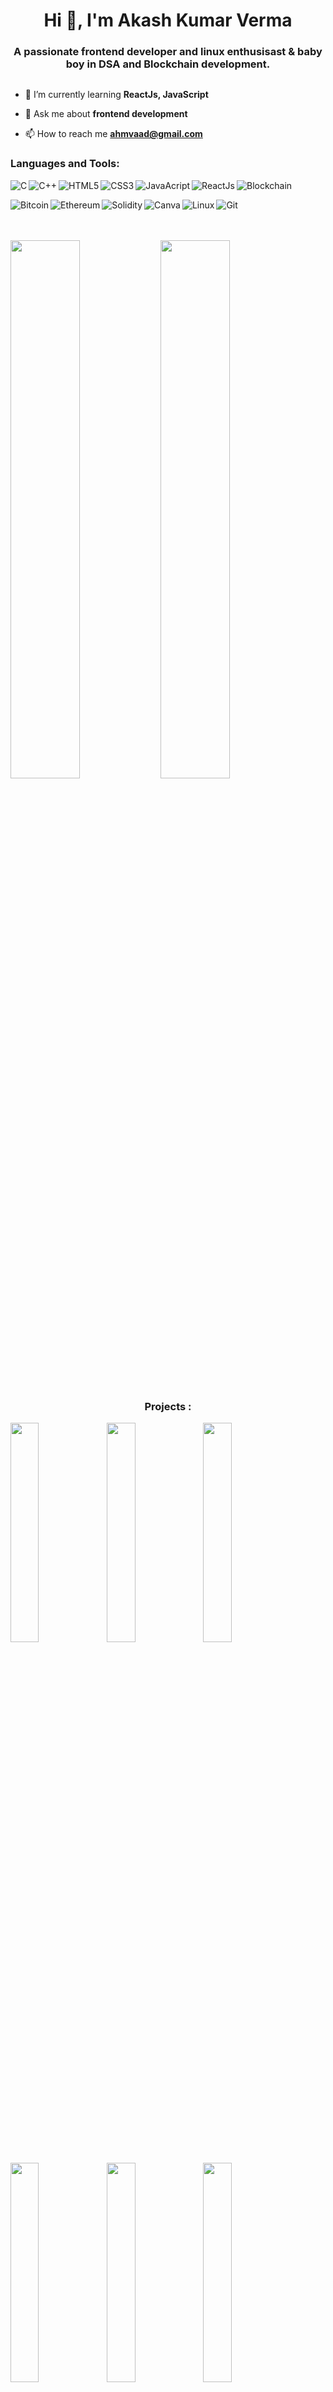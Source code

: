 <h1 align="center">Hi 👋, I'm Akash Kumar Verma</h1>
<h3 align="center">A passionate frontend developer and linux enthusisast & baby boy in DSA and Blockchain development.</h3>

<p align="left"> <a href="https://twitter.com/" target="blank"><img src="https://img.shields.io/twitter/follow/?logo=twitter&style=for-the-badge" alt="" /></a> </p>

- 🌱 I’m currently learning **ReactJs, JavaScript**

- 💬 Ask me about **frontend development**

- 📫 How to reach me **ahmvaad@gmail.com**

<h3 >Languages and Tools:</h3>
<img align="left"  alt="C"  src="https://img.shields.io/badge/c-%2300599C.svg?style=for-the-badge&logo=c&logoColor=white" />
<img align="left"  alt="C++"  src="https://img.shields.io/badge/c++-%2300599C.svg?style=for-the-badge&logo=c%2B%2B&logoColor=white" />
<img align="left"  alt="HTML5"  src="https://img.shields.io/badge/html5-%23E34F26.svg?style=for-the-badge&logo=html5&logoColor=white" />
<img align="left"  alt="CSS3"  src="https://img.shields.io/badge/css3-%231572B6.svg?style=for-the-badge&logo=css3&logoColor=white" />
<img align="left"  alt="JavaAcript"  src="https://img.shields.io/badge/javascript-%23323330.svg?style=for-the-badge&logo=javascript&logoColor=%23F7DF1E" />
<img  align="left"  alt="ReactJs"  src="https://img.shields.io/badge/react-%2320232a.svg?style=for-the-badge&logo=react&logoColor=%2361DAFB" />
<img  alt="Blockchain"  src="https://img.shields.io/badge/blockchain-2F3134?style=for-the-badge&logo=blockchain&logoColor=white" />
<p></p>
<img  align="left" alt="Bitcoin"  src="https://img.shields.io/badge/Bitcoin-000?style=for-the-badge&logo=bitcoin&logoColor=white" />
<img align="left"  alt="Ethereum"  src="https://img.shields.io/badge/Ethereum-3C3C3D?style=for-the-badge&logo=Ethereum&logoColor=white" />
<img align="left"  alt="Solidity"  src="https://img.shields.io/badge/Solidity-%23363636.svg?style=for-the-badge&logo=solidity&logoColor=white" />
<img align="left"  alt="Canva"  src="https://img.shields.io/badge/Canva-%2300C4CC.svg?style=for-the-badge&logo=Canva&logoColor=white" />
<img align="left"  alt="Linux"  src="https://img.shields.io/badge/Linux%20Mint-87CF3E?style=for-the-badge&logo=Linux%20Mint&logoColor=white" />
<img  alt="Git"  src="https://img.shields.io/badge/git-%23F05033.svg?style=for-the-badge&logo=git&logoColor=white" />

</br></br>
<img align="left" width="47%"  src="https://github-readme-stats.vercel.app/api?username=AkashKumar-0&theme=rose_pine&show_icons=true" />
<img width="47%"  src="https://github-readme-stats.vercel.app/api/top-langs/?username=AkashKumar-0&theme=rose_pine&layout=compact" />

<h3 align="center">Projects : </h3>

<a  href="https://akashkumar-0.github.io/Bankist-Web-Page.github.io/">
  <img width="30%"  align="left" src="https://github-readme-stats.vercel.app/api/pin/?username=AkashKumar-0&theme=rose_pine&repo=Bankist-Web-Page.github.io" />
</a>
 <a   href="https://github.com/AkashKumar-0/Monster-Rolodex">
  <img width="30%" align="left"   src="https://github-readme-stats.vercel.app/api/pin/?username=AkashKumar-0&theme=rose_pine&repo=Monster-Rolodex" />
  </a>
<a   href="https://akashkumar-0.github.io/Mapty--app.github.io/">
  <img width="30%"   src="https://github-readme-stats.vercel.app/api/pin/?username=AkashKumar-0&theme=rose_pine&repo=Mapty--app.github.io">
</a>
<p></p>
<a  href="https://akashkumar-0.github.io/bankist-webPage.github.io/">
  <img width="30%"  align="left" src="https://github-readme-stats.vercel.app/api/pin/?username=AkashKumar-0&theme=rose_pine&repo=bankist-webPage.github.io" />
</a>
<a   href="https://akashkumar-0.github.io/Pig-Game/">
  <img width="30%"  align="left" src="https://github-readme-stats.vercel.app/api/pin/?username=AkashKumar-0&theme=rose_pine&repo=Pig-Game" />
</a>
  <a   href="https://akashkumar-0.github.io/ranPassword.github.io/">
  <img width="30%"  src="https://github-readme-stats.vercel.app/api/pin/?username=AkashKumar-0&theme=rose_pine&repo=ranPassword.github.io" />
  </a>
<p></p>
  
  <a  href="https://akashkumar-0.github.io/Figma-Project/">
  <img width="30%" align="left" src="https://github-readme-stats.vercel.app/api/pin/?username=AkashKumar-0&theme=rose_pine&repo=Figma-Project" />
</a>
<a   href="https://github.com/AkashKumar-0/fbClone.github.io">
  <img width="30%"  src="https://github-readme-stats.vercel.app/api/pin/?username=AkashKumar-0&theme=rose_pine&repo=fbClone.github.io" />
</a>
  
  <p></p>
 

<h3  align="center">Connect with me:</h3>
<div align="center"   >
<a href="https://linkedin.com/in/akash kumar verma" target="blank">
  <img align="center" src="https://img.shields.io/badge/linkedin-%230077B5.svg?style=for-the-badge&logo=linkedin&logoColor=white" alt="akash kumar verma" /></a> &nbsp;&nbsp;&nbsp;&nbsp;
<a href="mailto:ahmvaad@gmail.com?subject=Hello%20Ileri,%20From%20Github">
  <img align="center"  src="https://img.shields.io/badge/gmail-%23D14836.svg?&style=for-the-badge&logo=gmail&logoColor=white" /></a>&nbsp;&nbsp;&nbsp;&nbsp;
</div>


